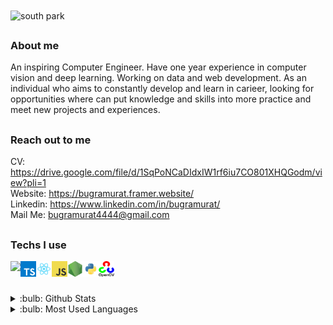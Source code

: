 <img align="center" alt="south park" src="https://media.giphy.com/media/v1.Y2lkPTc5MGI3NjExM3VudHhubmZ5bnhoZDhubWVzMDVhOXoyNDEzOW5oNHlzMXJsZ3kwNyZlcD12MV9pbnRlcm5hbF9naWZfYnlfaWQmY3Q9Zw/ZfAbamorlofzvpASws/giphy.gif" width="200" />

## <h3 align="start" >About me </h3> 
An inspiring Computer Engineer. Have one year experience in computer vision and deep learning. Working on data and web development. As an individual who aims to constantly develop and learn in carieer, looking for opportunities where can put knowledge and skills into more practice and meet new projects and experiences.

## <h3 align="start" >Reach out to me </h3> 
CV: https://drive.google.com/file/d/1SqPoNCaDIdxIW1rf6iu7CO801XHQGodm/view?pli=1 </br>
Website: https://bugramurat.framer.website/ </br>
Linkedin: https://www.linkedin.com/in/bugramurat/ </br>
Mail Me: bugramurat4444@gmail.com
</br>

## <h3 align="start" >Techs I use </h3> 
<img align="left" src="https://upload.wikimedia.org/wikipedia/commons/thumb/8/8e/Nextjs-logo.svg/180px-Nextjs-logo.svg.png" height="20" />
<img align="left"  src="https://raw.githubusercontent.com/github/explore/80688e429a7d4ef2fca1e82350fe8e3517d3494d/topics/typescript/typescript.png" width="25" height="25" />
<img align="left" src="https://raw.githubusercontent.com/github/explore/80688e429a7d4ef2fca1e82350fe8e3517d3494d/topics/react/react.png" width="25" height="25" />
<img align="left" src="https://raw.githubusercontent.com/github/explore/80688e429a7d4ef2fca1e82350fe8e3517d3494d/topics/javascript/javascript.png" width="25" height="25" />
<img align="left" src="https://raw.githubusercontent.com/github/explore/80688e429a7d4ef2fca1e82350fe8e3517d3494d/topics/nodejs/nodejs.png" width="25" height="25" />
<img align="left" src="https://raw.githubusercontent.com/github/explore/80688e429a7d4ef2fca1e82350fe8e3517d3494d/topics/python/python.png" width="25" height="25" />
<img align="left" src="https://raw.githubusercontent.com/github/explore/80688e429a7d4ef2fca1e82350fe8e3517d3494d/topics/opencv/opencv.png" width="25" height="25" />

<br />
<br />
<br />

<details>
<summary>:bulb: Github Stats</summary>
<img src="https://github-readme-stats.vercel.app/api?username=bugramurat&theme=radical" >
</details>

<details>
<summary>:bulb:  Most Used Languages</summary>
<img src="https://github-readme-stats.vercel.app/api/top-langs/?username=bugramurat&layout=compact" >
</details>

[linkedin]: https://www.linkedin.com/in/bugramurat/
